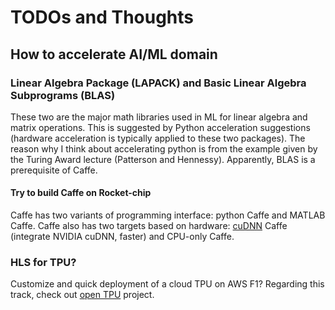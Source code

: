 # TODOs and Thoughts

## How to accelerate AI/ML domain

### Linear Algebra Package (LAPACK) and Basic Linear Algebra Subprograms (BLAS)
These two are the major math libraries used in ML for linear algebra and matrix operations. 
This is suggested by Python acceleration suggestions (hardware acceleration is typically applied to these two packages).
The reason why I think about accelerating python is from the example given by the Turing Award lecture (Patterson and Hennessy).
Apparently, BLAS is a prerequisite of Caffe. 

#### Try to build Caffe on Rocket-chip
Caffe has two variants of programming interface: python Caffe and MATLAB Caffe. 
Caffe also has two targets based on hardware: 
[cuDNN](https://developer.nvidia.com/cudnn) Caffe (integrate NVIDIA cuDNN, faster) and CPU-only Caffe.

### HLS for TPU?
Customize and quick deployment of a cloud TPU on AWS F1? Regarding this track, 
check out [open TPU](https://github.com/UCSBarchlab/OpenTPU) project.
